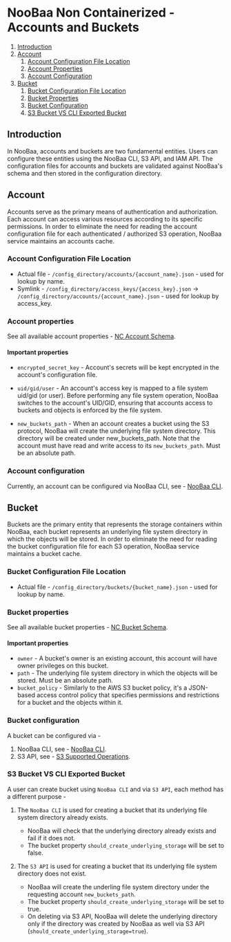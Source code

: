 # NooBaa Non Containerized - Accounts and Buckets

1. [Introduction](#introduction)
2. [Account](#account)
   1. [Account Configuration File Location](#account-configuration-file-location)
   2. [Account Properties](#account-properties)
   3. [Account Configuration](#account-configuration)
3. [Bucket](#bucket)
   1. [Bucket Configuration File Location](#bucket-configuration-file-location)
   2. [Bucket Properties](#bucket-properties)
   3. [Bucket Configuration](#bucket-configuration)
   4. [S3 Bucket VS CLI Exported Bucket](#s3-bucket-vs-cli-exported-bucket)

## Introduction

In NooBaa, accounts and buckets are two fundamental entities. Users can configure these entities using the NooBaa CLI, S3 API, and IAM API. The configuration files for accounts and buckets are validated against NooBaa's schema and then stored in the configuration directory.

## Account

Accounts serve as the primary means of authentication and authorization. Each account can access various resources according to its specific permissions. In order to eliminate the need for reading the account configuration file for each authenticated / authorized S3 operation, NooBaa service maintains an accounts cache.

### Account Configuration File Location

- Actual file - `/config_directory/accounts/{account_name}.json` - used for lookup by name.
- Symlink - `/config_directory/access_keys/{access_key}.json` → `/config_directory/accounts/{account_name}.json` - used for lookup by access_key.

### Account properties

See all available account properties - [NC Account Schema](../../src/server/system_services/schemas/nsfs_account_schema.js).

#### Important properties

- `encrypted_secret_key` - Account's secrets will be kept encrypted in the account's configuration file.

- `uid/gid/user` - An account's access key is mapped to a file system uid/gid (or user). Before performing any file system operation, NooBaa switches to the account's UID/GID, ensuring that accounts access to buckets and objects is enforced by the file system.

- `new_buckets_path` - When an account creates a bucket using the S3 protocol, NooBaa will create the underlying file system directory. This directory will be created under new_buckets_path. Note that the account must have read and write access to its `new_buckets_path`. Must be an absolute path.

### Account configuration

Currently, an account can be configured via NooBaa CLI, see - [NooBaa CLI](./NooBaaCLI.md).

## Bucket

Buckets are the primary entity that represents the storage containers within NooBaa, each bucket represents an underlying file system directory in which the objects will be stored.
In order to eliminate the need for reading the bucket configuration file for each S3 operation, NooBaa service maintains a bucket cache.

### Bucket Configuration File Location

- Actual file - `/config_directory/buckets/{bucket_name}.json` - used for lookup by name.

### Bucket properties

See all available bucket properties - [NC Bucket Schema](../../src/server/system_services/schemas/nsfs_bucket_schema.js).

#### Important properties

- `owner` - A bucket's owner is an existing account, this account will have owner privileges on this bucket.
- `path` - The underlying file system directory in which the objects will be stored. Must be an absolute path.
- `bucket_policy` - Similarly to the AWS S3 bucket policy, it's a JSON-based access control policy that specifies permissions and restrictions for a bucket and the objects within it.

### Bucket configuration

A bucket can be configured via -

1. NooBaa CLI, see - [NooBaa CLI](./NooBaaCLI.md).
2. S3 API, see - [S3 Supported Operations](./S3Ops.md).

### S3 Bucket VS CLI Exported Bucket

A user can create bucket using `NooBaa CLI` and via `S3 API`, each method has a different purpose -

1. The `NooBaa CLI` is used for creating a bucket that its underlying file system directory already exists.

   - NooBaa will check that the underlying directory already exists and fail if it does not.
   - The bucket property `should_create_underlying_storage` will be set to false.

2. The `S3 API` is used for creating a bucket that its underlying file system directory does not exist.
   - NooBaa will create the underling file system directory under the requesting account `new_buckets_path`.
   - The bucket property `should_create_underlying_storage` will be set to true.
   - On deleting via S3 API, NooBaa will delete the underlying directory only if the directory was created by NooBaa as well via S3 API (`should_create_underlying_storage=true`).
